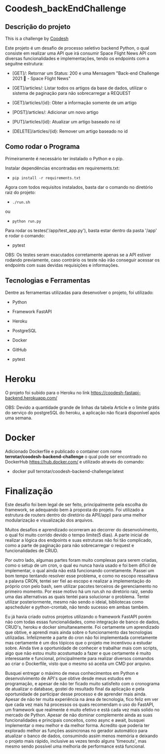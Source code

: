 # Coodesh_backEndChallenge


## Descrição do projeto

This is a challenge by <a href='https://coodesh.com/'>Coodesh</a>

Este projeto é um desafio de processo seletivo backend Python, o qual consiste em realizar uma API que irá consumir Space Flight News API com diversas funcionalidades e implementações, tendo os endpoints com a seguitne estrutura:

- [GET]/: Retornar um Status: 200 e uma Mensagem "Back-end Challenge 2021 🏅 - Space Flight News"

- [GET]/articles/: Listar todos os artigos da base de dados, utilizar o sistema de paginação para não sobrecarregar a REQUEST

- [GET]/articles/{id}: Obter a informação somente de um artigo

- [POST]/articles/: Adicionar um novo artigo

- [PUT]/articles/{id}: Atualizar um artigo baseado no id

- [DELETE]/articles/{id}: Remover um artigo baseado no id


## Como rodar o Programa


Primeiramente é necessário ter instalado o Python e o pip.


Instalar dependências encontradas em requirements.txt:

- <code>pip install -r requirements.txt</code>


Agora com todos requisitos instalados, basta dar o comando no diretório raiz do projeto:

- <code>./run.sh</code>

ou

- <code>python run.py</code>


Para rodar os testes('/app/test_app.py'), basta estar dentro da pasta '/app' e rodar o comando:
- pytest

OBS: Os testes seram exacutados corretamente apenas se a API estiver rodando previamente, caso contrário os teste não irão conseguir acessar os endpoints com suas devidas requisições e informações.


## Tecnologias e Ferramentas

Dentre as ferramentas utilizadas para desenvolver o projeto, foi utilizado:

- Python

- Framework FastAPI

- Heroku

- PostgreSQL

- Docker

- GitHub

- pytest


# Heroku

O projeto foi subido para o Heroku no link <link>https://coodesh-fastapi-backend.herokuapp.com/</a>

OBS: Devido a quantidade grande de linhas da tabela Article e o limite grátis do serviço do postgreSQL do heroku, a aplicação
não ficará disponível após uma semana.


# Docker

Adicionado Dockerfile e publicado o container com nome <strong>terrotar/coodesh-backend-challenge</strong> o qual pode ser encontrado no DockerHub https://hub.docker.com/ e utilizado através do comando:
- docker pull terrotar/coodesh-backend-challenge:latest


# Finalização

Este desafio foi bem legal de ser feito, principalmente pela escolha do framework, se adequando bem à proposta do projeto. Foi utilizado a estrutura de routers dentro do diretório da API(/app) para uma melhor modularização e visualização dos arquivos.

Muitos desafios e aprendizado ocorreram ao decorrer do desenvolvimento, o qual foi muito corrido devido o tempo limite(5 dias).
A parte inicial de realizar a lógica dos endpoints e suas estruturas não foi tão complicado, como a parte de paginação para não sobrecarregar o request e funcionalidades de CRUD.

Por outro lado, algumas partes foram muito complexas para serem criadas, como o setup de um cron, o qual eu nunca havia usado e foi bem difícil de implementar, o qual ainda não está funcionando corretamente. Passei um bom tempo tentando resolver esse problema, e como no escopo ressaltava a palavra CRON, tentei ser fiel ao escopo e realizar a implementação do próprio cron pelo bash, sem utilizar pacotes terceiros de gerenciamento no primeiro momento. Por esse motivo há um run.sh no diretório raiz, sendo uma das alternativas as quais tentei para solucionar o problema. Tentei utilizar posteriormente, mesmo não sendo o ideial, bibliotecas como apscheduler e python-crontab, não tendo sucesso em ambas também.

Eu já havia criado outros projetos utilizando o framework FastAPI porém não com todas essas funcionalidades, como integração de banco de dados, CRUD's, heroku e docker simultaneamente. Foi certamente um aprendizado que obtive, e aprendi mais ainda sobre o funcionamento das tecnologias utilizadas. Infelizmente a parte do cron não foi implementada corretamente mas certamente é um dos tópicos que o projeto me incentivou a estudar sobre. Ainda tive a oportunidade de conhecer e trabalhar mais com scripts, algo que não estou muito acostumado a fazer e que certamente é muito interessante e funcional, principalmente para realizar diversos comandos ao criar o Dockerfile, visto que o mesmo só aceita um CMD por arquivo.

Busquei entregar o máximo de meus conhecimentos em Python e desenvolvimento de API's que obtive desde meus estudos em programação, e apesar de não ter ficado muito satisfeito com o cronograma de atualizar o database, gostei do resultado final da aplicação e pela oportunidade de participar desse processo e de aprender mais ainda. Apesar de não ter muita experiência na área de tecnologia, fico feliz em ver que cada vez mais há processos os quais recomendam o uso do FastAPI, um framework que realmente é muito efetivo e está cada vez mais solido no mercado de Python. Apesar de não dominar complemente ainda as suas funcionalidades e principais conceitos, como async e await, busquei implementar o meu melhor e da melhor forma. Acredito que poderia ter explorado melhor as funções assincronas no gerador automático para atualizar o banco de dados, consumindo assim menos memória e deixando o projeto mais rápido, inclusive as vezes tendo alguns 'timeouts', mas mesmo sendo possível uma melhoria de performance está funcional.
